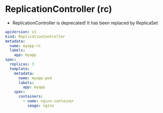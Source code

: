 # ReplicationController (rc)

- ReplicationController is deprecated! It has been replaced by ReplicaSet

```yaml
apiVersion: v1
kind: ReplicationController
metadata:
  name: myapp-rc
  labels:
    app: myapp
spec:
  replicas: 3
  template:
    metadata:
      name: myapp-pod
      labels:
        app: myapp
    spec:
      containers:
        - name: nginx-container
          image: nginx
```
